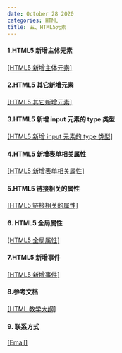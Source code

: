 ```yaml
---
date: October 28 2020
categories: HTML
title: 五、HTML5元素
---
```


#### 1.HTML5 新增主体元素

[[HTML5 新增主体元素]]()

#### 2.HTML5 其它新增元素

[[HTML5 其它新增元素]]()

#### 3.HTML5 新增 input 元素的 type 类型

[[HTML5 新增 input 元素的 type 类型]]()

#### 4.HTML5 新增表单相关属性

[[HTML5 新增表单相关属性]]()

#### 5.HTML5 链接相关的属性

[[HTML5 链接相关的属性]]()

#### 6. HTML5 全局属性

[[HTML5 全局属性]](https://web-oyster.github.io/2020/10/28/HTML/HTML%20Tags/%E4%B8%80%E3%80%81HTML%E5%88%9D%E6%8E%A2/5.%20HTML5%20%E5%85%A8%E5%B1%80%E5%B1%9E%E6%80%A7/)

#### 7.HTML5 新增事件

[[HTML5 新增事件]]()

#### 8.参考文档

[[HTML 教学大纲]](https://web-oyster.github.io/2020/10/28/HTML/Tutorial/HTML%E6%95%99%E5%AD%A6%E5%A4%A7%E7%BA%B2/)

#### 9. 联系方式

[[Email]](yuanmin8888@outlook.com)
